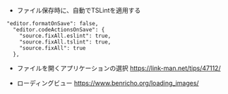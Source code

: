 
* ファイル保存時に、自動でTSLintを適用する

```
"editor.formatOnSave": false,
  "editor.codeActionsOnSave": {
    "source.fixAll.eslint": true,
    "source.fixAll.tslint": true,
    "source.fixAll": true
  },
```

* ファイルを開くアプリケーションの選択
https://link-man.net/tips/47112/

* ローディングビュー
https://www.benricho.org/loading_images/
